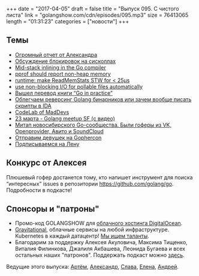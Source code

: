+++
date = "2017-04-05"
draft = false
title = "Выпуск 095. С чистого листа"
link = "golangshow.com/cdn/episodes/095.mp3"
size = 76413065
length = "01:31:23"
categories = ["новости"]
+++

## Темы


* [Огромный отчет от Александра](https://github.com/LK4D4/report/blob/master/reports/golang-04-04.md)
* [Обсуждение блокировок на сисколлах](https://groups.google.com/forum/#!topic/golang-dev/6rtBswOG3pU)
* [Mid-stack inlining in the Go compiler](https://github.com/golang/proposal/blob/bb8d543ad4c9289b8e8daf53c3c794daeff3ff9d/design/19348-midstack-inlining.md)
* [pprof should report non-heap memory](https://github.com/golang/go/issues/15848)
* [runtime: make ReadMemStats STW for < 25µs](https://github.com/golang/go/commit/4a7cf960c38d72e9f0c6f00e46e013be2a35d56e)
* [use non-blocking I/O for pollable files automatically](https://github.com/golang/go/issues/18507)
* [Вышел перевод книги “Go in practice”](http://dmkpress.com/catalog/computer/programming/978-5-97060-477-9/)
* [Облегчаем реверсинг Golang бинарников или зачем вообще писать скрипты в IDA](https://habrahabr.ru/post/325498/)
* [CodeLab of MadDevs](https://blog.maddevs.io/golang-codelab-d508bb671f40)
* [23 марта - Golang meetup SF (с видео)](https://www.meetup.com/golangsf/events/236855978/)
* [Митап новосибирского Go-сообщества. Были гоферы из VK, Openprovider, Авито и SoundCloud](https://youtu.be/WwCWUEO7tqI)
* [Отправим девушек на Gophercon](https://www.generosity.com/community-fundraising/women-who-go-to-gophercon)
* [Подписываемся на Лену](https://github.com/lelenanam)

## Конкурс от Алексея

Плюшевый гофер достанется тому, кто напишет инструмент для поиска “интересных” issues в репозитории https://github.com/golang/go.
Подробности в подкасте!

## Спонсоры и "патроны"

- Промо-код GOLANGSHOW для [облачного хостинга DigitalOcean](https://www.digitalocean.com/?utm_campaign=golangshow&utm_medium=podcast&refcode=63eedb038a3e).
- [Gravitational](http://gravitational.com), облачные сервисы на любой инфраструктуре. Kubernetes в каждый датацентр! [Мы ищем таланты](https://github.com/gravitational/careers).
- Благодарим за поддержку Алексея Акуловича, Максима Тищенко, Виталия Филинкова, Джалиля Акбашева, Леонида Бугаева и всех остальных наших "патронов". Поддержать подкаст можно [здесь](https://www.patreon.com/golangshow).

Ведущие этого выпуска:  [Артём](https://twitter.com/miolini), [Александр](https://twitter.com/LK4D4math), [Слава](https://twitter.com/m0sth8), [Елена](https://twitter.com/webdeva), [Андрей](https://twitter.com/dadabird).

